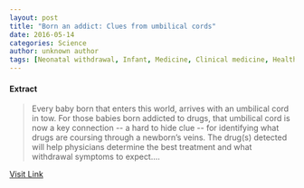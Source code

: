 ```yaml
---
layout: post
title: "Born an addict: Clues from umbilical cords"
date: 2016-05-14
categories: Science
author: unknown author
tags: [Neonatal withdrawal, Infant, Medicine, Clinical medicine, Health, Medical specialties, Health sciences]
---
```





#### Extract
>Every baby born that enters this world, arrives with an umbilical cord in tow. For those babies born addicted to drugs, that umbilical cord is now a key connection -- a hard to hide clue -- for identifying what drugs are coursing through a newborn’s veins. The drug(s) detected will help physicians determine the best treatment and what withdrawal symptoms to expect....



[Visit Link](http://www.sciencedaily.com/releases/2015/07/150716124746.htm)


